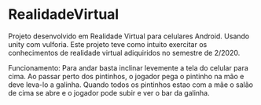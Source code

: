 # RealidadeVirtual
Projeto desenvolvido em Realidade Virtual para celulares Android.
Usando unity com vulforia.
Este projeto teve como intuito exercitar os conhecimentos de realidade virtual adiquiridos no semestre de 2/2020.

Funcionamento:
Para andar basta inclinar levemente a tela do celular para cima. Ao passar perto dos pintinhos, o jogador pega o pintinho na mão e deve leva-lo a galinha.
Quando todos os pintinhos estao com a mãe o salão de cima se abre e o jogador pode subir e ver o bar da galinha.
